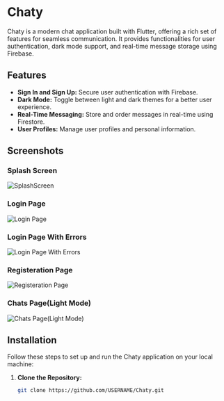 # Chaty

Chaty is a modern chat application built with Flutter, offering a rich set of features for seamless communication. It provides functionalities for user authentication, dark mode support, and real-time message storage using Firebase.

## Features

- **Sign In and Sign Up:** Secure user authentication with Firebase.
- **Dark Mode:** Toggle between light and dark themes for a better user experience.
- **Real-Time Messaging:** Store and order messages in real-time using Firestore.
- **User Profiles:** Manage user profiles and personal information.

## Screenshots

### Splash Screen

![SplashScreen](assets/screenshots/SplashScreen.pngassets/screenshots/LoginPage.pngassets/screenshots/login_screen.png)


### Login Page

![Login Page](assets/screenshots/LoginPage.pngassets/screenshots/login_screen.png)


### Login Page With Errors

![Login Page With Errors](assets/screenshots/LoginPageError.pngassets/screenshots/login\_screen.png)


### Registeration Page

![Registeration Page](assets/screenshots/RegisterationPage.pngassets/screenshots/login\_screen.png)


### Chats Page(Light Mode)

![Chats Page(Light Mode)](assets/screenshots/ChatsLight.pngassets/screenshots/login\_screen.png)



## Installation

Follow these steps to set up and run the Chaty application on your local machine:

1. **Clone the Repository:**
   ```bash
   git clone https://github.com/USERNAME/Chaty.git
   ```


```
